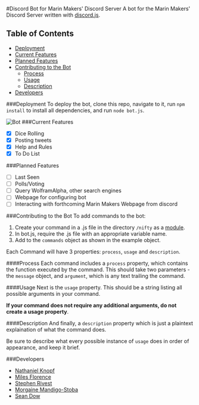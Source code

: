 #Discord Bot for Marin Makers' Discord Server
A bot for the Marin Makers' Discord Server written with [discord.js](https://www.npmjs.com/package/discord.js).

## Table of Contents
+ [Deployment](https://github.com/MarinMakers/discord-bot/blob/master/README.md#deployment)
+ [Current Features](https://github.com/MarinMakers/discord-bot/blob/master/README.md#current-features)
+ [Planned Features](https://github.com/MarinMakers/discord-bot/blob/master/README.md#planned-features)
+ [Contributing to the Bot](https://github.com/MarinMakers/discord-bot/blob/master/README.md#contributing-to-the-bot)
  - [Process](https://github.com/MarinMakers/discord-bot/blob/master/README.md#process)
  - [Usage](https://github.com/MarinMakers/discord-bot/blob/master/README.md#usage)
  - [Description](https://github.com/MarinMakers/discord-bot/blob/master/README.md#description)
+ [Developers](https://github.com/MarinMakers/discord-bot/blob/master/README.md#developers)

###Deployment
To deploy the bot, clone this repo, navigate to it, run `npm install` to install all dependencies, and run `node bot.js`.

![Bot](http://i68.tinypic.com/10hr2tk.png)
###Current Features
- [x] Dice Rolling
- [x] Posting tweets
- [x] Help and Rules
- [x] To Do List

###Planned Features
- [ ] Last Seen
- [ ] Polls/Voting
- [ ] Query WolframAlpha, other search engines
- [ ] Webpage for configuring bot
- [ ] Interacting with forthcoming Marin Makers Webpage from discord

###Contributing to the Bot
To add commands to the bot:

1. Create your command in a .js file in the directory `/nifty` as a [module](https://www.sitepoint.com/understanding-module-exports-exports-node-js/).
2. In bot.js, require the .js file with an appropriate variable name.
3. Add to the `commands` object as shown in the example object.

Each Command will have 3 properties: `process`, `usage` and `description`.

####Process
Each command includes a `process` property, which contains the function executed by the command. This should take two parameters - the `message` object, and `argument`, which is any text trailing the command.

####Usage
Next is the `usage` property. This should be a string listing all possible arguments in your command. 

__If your command does not require any additional arguments, do not create a usage property__.

####Description
And finally, a `description` property which is just a plaintext explaination of what the command does. 

Be sure to describe what every possible instance of `usage` does in order of appearance, and keep it brief.

###Developers
- [Nathaniel Knopf](https://github.com/nathanielknopf)
- [Miles Florence](https://github.com/milesflo)
- [Stephen Rivest](https://github.com/Magicsteve46)
- [Morgaine Mandigo-Stoba](https://github.com/mmandigostoba)
- [Sean Dow](https://github.com/bobthepally)
